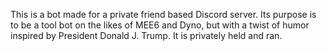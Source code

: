 This is a bot made for a private friend based Discord server. Its purpose is to be a tool bot on the likes of MEE6 and Dyno, but with a twist of humor inspired by President Donald J. Trump. It is privately held and ran.
